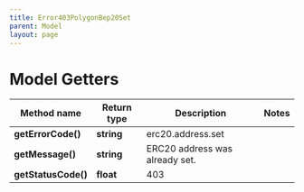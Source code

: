 ```yaml
---
title: Error403PolygonBep20Set
parent: Model
layout: page
---
```


# Model Getters

Method name | Return type | Description | Notes
------------ | ------------- | ------------- | -------------
**getErrorCode()** | **string** | erc20.address.set |
**getMessage()** | **string** | ERC20 address was already set. |
**getStatusCode()** | **float** | 403 |

